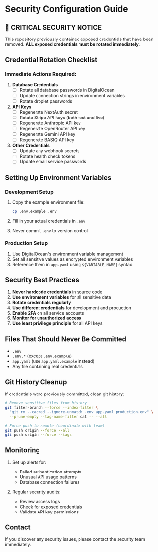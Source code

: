 # Security Configuration Guide

## 🚨 CRITICAL SECURITY NOTICE

This repository previously contained exposed credentials that have been removed. **ALL exposed credentials must be rotated immediately**.

## Credential Rotation Checklist

### Immediate Actions Required:

1. **Database Credentials**
   - [ ] Rotate all database passwords in DigitalOcean
   - [ ] Update connection strings in environment variables
   - [ ] Rotate droplet passwords

2. **API Keys**
   - [ ] Regenerate NextAuth secret
   - [ ] Rotate Stripe API keys (both test and live)
   - [ ] Regenerate Anthropic API key
   - [ ] Regenerate OpenRouter API key
   - [ ] Regenerate Gemini API key
   - [ ] Regenerate BASIQ API key

3. **Other Credentials**
   - [ ] Update any webhook secrets
   - [ ] Rotate health check tokens
   - [ ] Update email service passwords

## Setting Up Environment Variables

### Development Setup

1. Copy the example environment file:
   ```bash
   cp .env.example .env
   ```

2. Fill in your actual credentials in `.env`

3. Never commit `.env` to version control

### Production Setup

1. Use DigitalOcean's environment variable management
2. Set all sensitive values as encrypted environment variables
3. Reference them in `app.yaml` using `${VARIABLE_NAME}` syntax

## Security Best Practices

1. **Never hardcode credentials** in source code
2. **Use environment variables** for all sensitive data
3. **Rotate credentials regularly**
4. **Use different credentials** for development and production
5. **Enable 2FA** on all service accounts
6. **Monitor for unauthorized access**
7. **Use least privilege principle** for all API keys

## Files That Should Never Be Committed

- `.env`
- `.env.*` (except `.env.example`)
- `app.yaml` (use `app.yaml.example` instead)
- Any file containing real credentials

## Git History Cleanup

If credentials were previously committed, clean git history:

```bash
# Remove sensitive files from history
git filter-branch --force --index-filter \
  "git rm --cached --ignore-unmatch .env app.yaml production.env" \
  --prune-empty --tag-name-filter cat -- --all

# Force push to remote (coordinate with team)
git push origin --force --all
git push origin --force --tags
```

## Monitoring

1. Set up alerts for:
   - Failed authentication attempts
   - Unusual API usage patterns
   - Database connection failures

2. Regular security audits:
   - Review access logs
   - Check for exposed credentials
   - Validate API key permissions

## Contact

If you discover any security issues, please contact the security team immediately.